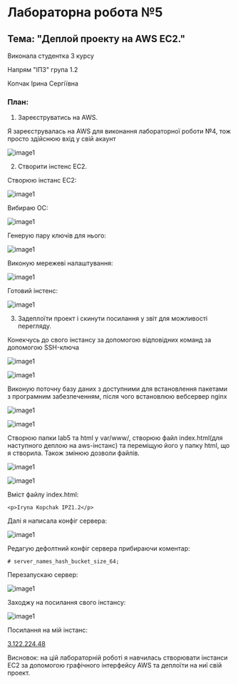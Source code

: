 # Лабораторна робота №5

## Тема: "Деплой проекту на AWS EC2."

Виконала студентка 3 курсу

Напрям "ІПЗ" група 1.2

Копчак Ірина Сергіївна

### План:
1. Зареєструватись на AWS.

Я зареєструвалась на AWS для виконання лабораторної роботи №4, тож просто здійснюю вхід у свій акаунт

![image1](/images/1.jpg)

2. Створити інстенс ЕС2.

Створюю інстанс EC2:

![image1](/images/2.jpg)

Вибираю ОС:

![image1](/images/3.jpg)

Генерую пару ключів для нього:

![image1](/images/4.jpg)

Виконую мережеві налаштування:

![image1](/images/5.jpg)

Готовий інстенс:

![image1](/images/6.jpg)

3. Задеплоїти проект і скинути посилання у звіт для можливості перегляду.

Конекчусь до свого інстансу за допомогою відповідних команд за допомогою SSH-ключа

![image1](/images/7.jpg)

![image1](/images/8.jpg)

Виконую поточну базу даних з доступними для встановлення пакетами з програмним забезпеченням, після чого встановлюю вебсервер nginx

![image1](/images/9.jpg)

![image1](/images/10.jpg)

Створюю папки lab5 та html у var/www/, створюю файл index.html(для наступного деплою на aws-інстанс) та переміщую його у папку html, що я створила. Також змінюю дозволи файлів.

![image1](/images/11.jpg)

![image1](/images/12.jpg)

Вміст файлу index.html:

```
<p>Iryna Kopchak IPZ1.2</p>
```

Далі я написала конфіг сервера:

![image1](/images/13.jpg)

Редагую дефолтний конфіг сервера прибираючи коментар:

```
# server_names_hash_bucket_size_64;
```

Перезапускаю сервер:

![image1](/images/14.jpg)

Заходжу на посилання свого інстансу:

![image1](/images/16.jpg)

Посилання на мій інстанс:

[3.122.224.48](http://3.122.224.48)

Висновок: на цій лабораторній роботі я навчилась створювати інстанси ЕС2 за допомогою графічного інтерфейсу AWS та деплоїти на ниї свій проект.